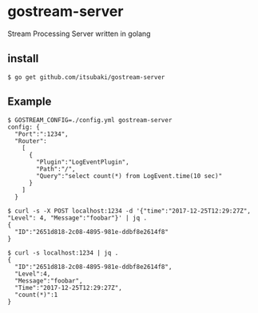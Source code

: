 # gostream-server

Stream Processing Server written in golang

## install

```console
$ go get github.com/itsubaki/gostream-server
```

## Example

```console
$ GOSTREAM_CONFIG=./config.yml gostream-server
config: {
  "Port":":1234",
  "Router":
    [
      {
        "Plugin":"LogEventPlugin",
        "Path":"/",
        "Query":"select count(*) from LogEvent.time(10 sec)"
      }
    ]
  }
```

```console
$ curl -s -X POST localhost:1234 -d '{"time":"2017-12-25T12:29:27Z", "Level": 4, "Message":"foobar"}' | jq .
{
  "ID":"2651d818-2c08-4895-981e-ddbf8e2614f8"
}
```

```console
$ curl -s localhost:1234 | jq .
{
  "ID":"2651d818-2c08-4895-981e-ddbf8e2614f8",
  "Level":4,
  "Message":"foobar",
  "Time":"2017-12-25T12:29:27Z",
  "count(*)":1
}
```
